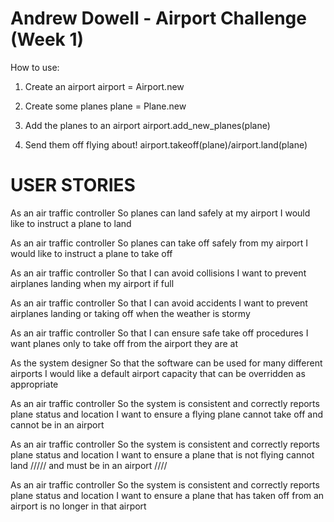 # Andrew Dowell - Airport Challenge (Week 1)

How to use:

1) Create an airport airport = Airport.new

2) Create some planes plane = Plane.new

3) Add the planes to an airport  airport.add_new_planes(plane)

4) Send them off flying about! airport.takeoff(plane)/airport.land(plane)

# USER STORIES

As an air traffic controller
So planes can land safely at my airport
I would like to instruct a plane to land

As an air traffic controller
So planes can take off safely from my airport
I would like to instruct a plane to take off

As an air traffic controller
So that I can avoid collisions
I want to prevent airplanes landing when my airport if full

As an air traffic controller
So that I can avoid accidents
I want to prevent airplanes landing or taking off when the weather is stormy

As an air traffic controller
So that I can ensure safe take off procedures
I want planes only to take off from the airport they are at

As the system designer
So that the software can be used for many different airports
I would like a default airport capacity that can be overridden as appropriate

As an air traffic controller
So the system is consistent and correctly reports plane status and location
I want to ensure a flying plane cannot take off and cannot be in an airport

As an air traffic controller
So the system is consistent and correctly reports plane status and location
I want to ensure a plane that is not flying cannot land ///// and must be in an airport ////

As an air traffic controller
So the system is consistent and correctly reports plane status and location
I want to ensure a plane that has taken off from an airport is no longer in that airport
